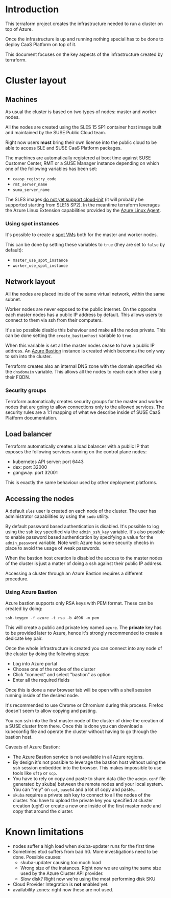 # Introduction

This terraform project creates the infrastructure needed to run a
cluster on top of Azure.

Once the infrastructure is up and running nothing special has to be done
to deploy CaaS Platform on top of it.

This document focuses on the key aspects of the infrastructure created
by terraform.

# Cluster layout

## Machines

As usual the cluster is based on two types of nodes: master and worker nodes.

All the nodes are created using the SLES 15 SP1 container host image built
and maintained by the SUSE Public Cloud team.

Right now users **must** bring their own license into the public cloud to be
able to access SLE and SUSE CaaS Platform packages.

The machines are automatically registered at boot time against SUSE Customer
Center, RMT or a SUSE Manager instance depending on which one of the following
variables has been set:

  * `caasp_registry_code`
  * `rmt_server_name`
  * `suma_server_name`

The SLES images [do not yet support cloud-init](https://docs.microsoft.com/en-us/azure/virtual-machines/linux/using-cloud-init)
(it will probably be supported starting from SLE15 SP2). In the meantime
terraform leverages the Azure Linux Extension capabilities provided by
the [Azure Linux Agent](https://docs.microsoft.com/en-us/azure/virtual-machines/extensions/agent-linux).

### Using spot instances

It's possible to create a [spot VMs](https://docs.microsoft.com/en-us/azure/virtual-machines/windows/spot-vms)
both for the master and worker nodes.

This can be done by setting these variables to `true` (they are set to
`false` by default):

  * `master_use_spot_instance`
  * `worker_use_spot_instance`

## Network layout

All the nodes are placed inside of the same virtual network, within the same
subnet.

Worker nodes are never exposed to the public internet. On the opposite
each master nodes has a public IP address by default. This allows users to
connect to them via ssh from their computers.

It's also possible disable this behaviour and make **all** the nodes private.
This can be done setting the `create_bastionhost` variable to `true`.

When this variable is set all the master nodes cease to have a public IP address.
An [Azure Bastion](https://docs.microsoft.com/en-us/azure/bastion/bastion-overview)
instance is created which becomes the only way to ssh into the cluster.

Terraform creates also an internal DNS zone with the domain specified via the
`dnsdomain` variable. This allows all the nodes to reach each other using
their FQDN.

### Security groups

Terraform automatically creates security groups for the master and worker nodes
that are going to allow connections only to the allowed services. The security
rules are a 1:1 mapping of what we describe inside of SUSE CaaS Platform
documentation.

## Load balancer

Terraform automatically creates a load balancer with a public IP that exposes
the following services running on the control plane nodes:

  * kubernetes API server: port 6443
  * dex: port 32000
  * gangway: port 32001

This is exactly the same behaviour used by other deployment platforms.

## Accessing the nodes

A default `sles` user is created on each node of the cluster. The user has
administrator capabilities by using the `sudo` utility.

By default password based authentication is disabled. It's possible to log
using the ssh key specified via the `admin_ssh_key` variable.
It's also possible to enable password based authentication by specifying a
value for the `admin_password` variable. Note well: Azure has some security
checks in place to avoid the usage of weak passwords.

When the bastion host creation is disabled the access to the master nodes of
the cluster is just a matter of doing a ssh against their public IP address.

Accessing a cluster through an Azure Bastion requires a different procedure.

### Using Azure Bastion

Azure bastion supports only RSA keys with PEM format. These can be created by
doing:

```
ssh-keygen -f azure -t rsa -b 4096 -m pem
```

This will create a public and private key named `azure`. The **private** key has
to be provided later to Azure, hence it's strongly recommended to create
a dedicate key pair.

Once the whole infrastructure is created you can connect into any node of the
cluster by doing the following steps:

  * Log into Azure portal
  * Choose one of the nodes of the cluster
  * Click "connect" and select "bastion" as option
  * Enter all the required fields

Once this is done a new browser tab will be open with a shell session running
inside of the desired node.

It's recommended to use Chrome or Chromium during this process. Firefox doesn't
seem to allow copying and pasting.

You can ssh into the first master node of the cluster of drive the creation of
a SUSE cluster from there. Once this is done you can download a kubeconfig
file and operate the cluster without having to go through the bastion host.

Caveats of Azure Bastion:

  * The Azure Bastion service is not available in all Azure regions.
  * By design it's not possible to leverage the bastion host without using the
    ssh session embedded into the browser. This makes impossible to use tools like
    `sftp` or `scp`.
  * You have to rely on copy and paste to share data (like the `admin.conf` file
    generated by skuba) between the remote nodes and your local system.
    You can "rely" on `cat`, `base64` and a lot of copy and paste...
  * `skuba` requires a private ssh key to connect to all the nodes of the cluster.
    You have to upload the private key you specified at cluster creation
    (ugh!) or create a new one inside of the first master node and copy that
    around the cluster.

# Known limitations

  * nodes suffer a high load when skuba-updater runs for the first time
  * Sometimes etcd suffers from bad I/0. More investigations need to be done.
    Possible causes:
      * skuba-updater causing too much load
      * Wrong size of the instances. Right now we are using the same size
        used by the Azure Cluster API provider.
      * Slow disk? Right now we're using the most performing disk SKU
  * Cloud Provider Integration is **not** enabled yet.
  * availability zones: right now these are not used.
